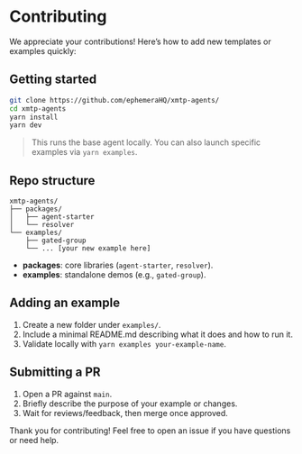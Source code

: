 # Contributing

We appreciate your contributions! Here’s how to add new templates or examples quickly:

## Getting started

```bash
git clone https://github.com/ephemeraHQ/xmtp-agents/
cd xmtp-agents
yarn install
yarn dev
```

> This runs the base agent locally. You can also launch specific examples via `yarn examples`.

## Repo structure

```
xmtp-agents/
├── packages/
│   ├── agent-starter
│   └── resolver
└── examples/
    ├── gated-group
    └── ... [your new example here]
```

- **packages**: core libraries (`agent-starter`, `resolver`).
- **examples**: standalone demos (e.g., `gated-group`).

## Adding an example

1. Create a new folder under `examples/`.
2. Include a minimal README.md describing what it does and how to run it.
3. Validate locally with `yarn examples your-example-name`.

## Submitting a PR

1. Open a PR against `main`.
2. Briefly describe the purpose of your example or changes.
3. Wait for reviews/feedback, then merge once approved.

Thank you for contributing! Feel free to open an issue if you have questions or need help.
